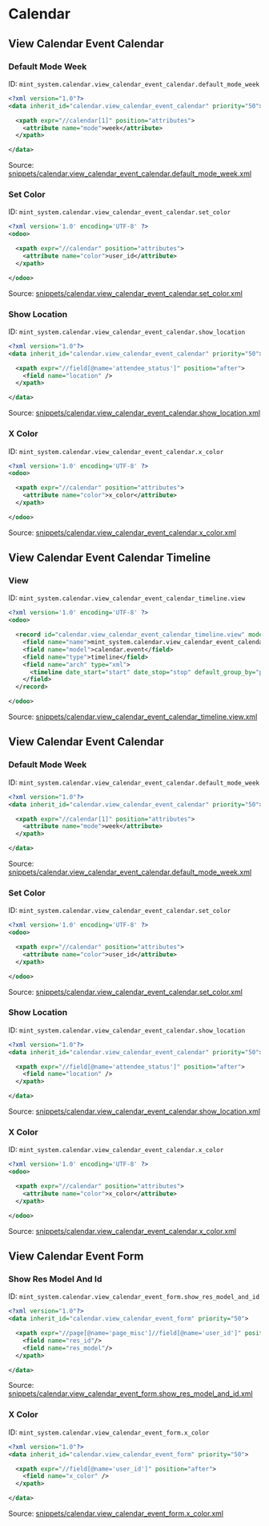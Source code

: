# Calendar
## View Calendar Event Calendar  
### Default Mode Week  
ID: `mint_system.calendar.view_calendar_event_calendar.default_mode_week`  
```xml
<?xml version="1.0"?>
<data inherit_id="calendar.view_calendar_event_calendar" priority="50">

  <xpath expr="//calendar[1]" position="attributes">
    <attribute name="mode">week</attribute>
  </xpath>

</data>

```
Source: [snippets/calendar.view_calendar_event_calendar.default_mode_week.xml](https://github.com/Mint-System/Odoo-Build/tree/16.0/snippets/calendar.view_calendar_event_calendar.default_mode_week.xml)

### Set Color  
ID: `mint_system.calendar.view_calendar_event_calendar.set_color`  
```xml
<?xml version='1.0' encoding='UTF-8' ?>
<odoo>

  <xpath expr="//calendar" position="attributes">
    <attribute name="color">user_id</attribute>
  </xpath>

</odoo>

```
Source: [snippets/calendar.view_calendar_event_calendar.set_color.xml](https://github.com/Mint-System/Odoo-Build/tree/16.0/snippets/calendar.view_calendar_event_calendar.set_color.xml)

### Show Location  
ID: `mint_system.calendar.view_calendar_event_calendar.show_location`  
```xml
<?xml version="1.0"?>
<data inherit_id="calendar.view_calendar_event_calendar" priority="50">

  <xpath expr="//field[@name='attendee_status']" position="after">
    <field name="location" />
  </xpath>

</data>

```
Source: [snippets/calendar.view_calendar_event_calendar.show_location.xml](https://github.com/Mint-System/Odoo-Build/tree/16.0/snippets/calendar.view_calendar_event_calendar.show_location.xml)

### X Color  
ID: `mint_system.calendar.view_calendar_event_calendar.x_color`  
```xml
<?xml version='1.0' encoding='UTF-8' ?>
<odoo>

  <xpath expr="//calendar" position="attributes">
    <attribute name="color">x_color</attribute>
  </xpath>

</odoo>

```
Source: [snippets/calendar.view_calendar_event_calendar.x_color.xml](https://github.com/Mint-System/Odoo-Build/tree/16.0/snippets/calendar.view_calendar_event_calendar.x_color.xml)

## View Calendar Event Calendar Timeline  
### View  
ID: `mint_system.calendar.view_calendar_event_calendar_timeline.view`  
```xml
<?xml version='1.0' encoding='UTF-8' ?>
<odoo>

  <record id="calendar.view_calendar_event_calendar_timeline.view" model="ir.ui.view">
    <field name="name">mint_system.calendar.view_calendar_event_calendar_timeline.view</field>
    <field name="model">calendar.event</field>
    <field name="type">timeline</field>
    <field name="arch" type="xml">
      <timeline date_start="start" date_stop="stop" default_group_by="partner_id" event_open_popup="true" />
    </field>
  </record>

</odoo>

```
Source: [snippets/calendar.view_calendar_event_calendar_timeline.view.xml](https://github.com/Mint-System/Odoo-Build/tree/16.0/snippets/calendar.view_calendar_event_calendar_timeline.view.xml)

## View Calendar Event Calendar  
### Default Mode Week  
ID: `mint_system.calendar.view_calendar_event_calendar.default_mode_week`  
```xml
<?xml version="1.0"?>
<data inherit_id="calendar.view_calendar_event_calendar" priority="50">

  <xpath expr="//calendar[1]" position="attributes">
    <attribute name="mode">week</attribute>
  </xpath>

</data>

```
Source: [snippets/calendar.view_calendar_event_calendar.default_mode_week.xml](https://github.com/Mint-System/Odoo-Build/tree/16.0/snippets/calendar.view_calendar_event_calendar.default_mode_week.xml)

### Set Color  
ID: `mint_system.calendar.view_calendar_event_calendar.set_color`  
```xml
<?xml version='1.0' encoding='UTF-8' ?>
<odoo>

  <xpath expr="//calendar" position="attributes">
    <attribute name="color">user_id</attribute>
  </xpath>

</odoo>

```
Source: [snippets/calendar.view_calendar_event_calendar.set_color.xml](https://github.com/Mint-System/Odoo-Build/tree/16.0/snippets/calendar.view_calendar_event_calendar.set_color.xml)

### Show Location  
ID: `mint_system.calendar.view_calendar_event_calendar.show_location`  
```xml
<?xml version="1.0"?>
<data inherit_id="calendar.view_calendar_event_calendar" priority="50">

  <xpath expr="//field[@name='attendee_status']" position="after">
    <field name="location" />
  </xpath>

</data>

```
Source: [snippets/calendar.view_calendar_event_calendar.show_location.xml](https://github.com/Mint-System/Odoo-Build/tree/16.0/snippets/calendar.view_calendar_event_calendar.show_location.xml)

### X Color  
ID: `mint_system.calendar.view_calendar_event_calendar.x_color`  
```xml
<?xml version='1.0' encoding='UTF-8' ?>
<odoo>

  <xpath expr="//calendar" position="attributes">
    <attribute name="color">x_color</attribute>
  </xpath>

</odoo>

```
Source: [snippets/calendar.view_calendar_event_calendar.x_color.xml](https://github.com/Mint-System/Odoo-Build/tree/16.0/snippets/calendar.view_calendar_event_calendar.x_color.xml)

## View Calendar Event Form  
### Show Res Model And Id  
ID: `mint_system.calendar.view_calendar_event_form.show_res_model_and_id`  
```xml
<?xml version="1.0"?>
<data inherit_id="calendar.view_calendar_event_form" priority="50">

  <xpath expr="//page[@name='page_misc']//field[@name='user_id']" position="after">
    <field name="res_id"/>
    <field name="res_model"/>
  </xpath>

</data>
```
Source: [snippets/calendar.view_calendar_event_form.show_res_model_and_id.xml](https://github.com/Mint-System/Odoo-Build/tree/16.0/snippets/calendar.view_calendar_event_form.show_res_model_and_id.xml)

### X Color  
ID: `mint_system.calendar.view_calendar_event_form.x_color`  
```xml
<?xml version="1.0"?>
<data inherit_id="calendar.view_calendar_event_form" priority="50">

  <xpath expr="//field[@name='user_id']" position="after">
    <field name="x_color" />
  </xpath>

</data>
```
Source: [snippets/calendar.view_calendar_event_form.x_color.xml](https://github.com/Mint-System/Odoo-Build/tree/16.0/snippets/calendar.view_calendar_event_form.x_color.xml)

